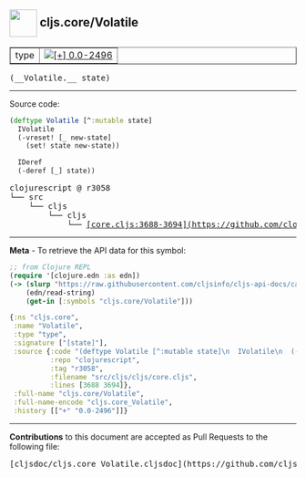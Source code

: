 ## <img width="48px" valign="middle" src="http://i.imgur.com/Hi20huC.png"> cljs.core/Volatile

 <table border="1">
<tr>

<td>type</td>
<td><a href="https://github.com/cljsinfo/cljs-api-docs/tree/0.0-2496"><img valign="middle" alt="[+] 0.0-2496" src="https://img.shields.io/badge/+-0.0--2496-lightgrey.svg"></a> </td>
</tr>
</table>

 <samp>
(__Volatile.__ state)<br>
</samp>

---





Source code:

```clj
(deftype Volatile [^:mutable state]
  IVolatile
  (-vreset! [_ new-state]
    (set! state new-state))

  IDeref
  (-deref [_] state))
```

 <pre>
clojurescript @ r3058
└── src
    └── cljs
        └── cljs
            └── <ins>[core.cljs:3688-3694](https://github.com/clojure/clojurescript/blob/r3058/src/cljs/cljs/core.cljs#L3688-L3694)</ins>
</pre>


---

__Meta__ - To retrieve the API data for this symbol:

```clj
;; from Clojure REPL
(require '[clojure.edn :as edn])
(-> (slurp "https://raw.githubusercontent.com/cljsinfo/cljs-api-docs/catalog/cljs-api.edn")
    (edn/read-string)
    (get-in [:symbols "cljs.core/Volatile"]))
```

```clj
{:ns "cljs.core",
 :name "Volatile",
 :type "type",
 :signature ["[state]"],
 :source {:code "(deftype Volatile [^:mutable state]\n  IVolatile\n  (-vreset! [_ new-state]\n    (set! state new-state))\n\n  IDeref\n  (-deref [_] state))",
          :repo "clojurescript",
          :tag "r3058",
          :filename "src/cljs/cljs/core.cljs",
          :lines [3688 3694]},
 :full-name "cljs.core/Volatile",
 :full-name-encode "cljs.core_Volatile",
 :history [["+" "0.0-2496"]]}

```

---

__Contributions__ to this document are accepted as Pull Requests to the following file:

 <pre>
[cljsdoc/cljs.core_Volatile.cljsdoc](https://github.com/cljsinfo/cljs-api-docs/blob/master/cljsdoc/cljs.core_Volatile.cljsdoc)
</pre>

